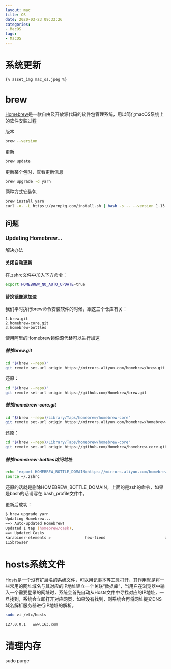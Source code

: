 ```yaml
---
layout: mac
title: OS
date: 2020-03-23 09:33:26
categories:
- MacOS
tags:
- MacOS
---
```


# 系统更新
`{% asset_img mac_os.jpeg %}`

# brew
[Homebrew](https://github.com/Homebrew/brew)是一款自由及开放源代码的软件包管理系统，用以简化macOS系统上的软件安装过程

版本
``` zsh
brew --version
```

更新
``` zsh
brew update
```

更新某个包时，查看更新信息
``` zsh
brew upgrade -d yarn
```

两种方式安装包
``` zsh
brew install yarn 
curl -o- -L https://yarnpkg.com/install.sh | bash -s -- --version 1.13.0
```

## 问题
### Updating Homebrew...
解决办法
#### 关闭自动更新
在.zshrc文件中加入下方命令：
``` zsh
export HOMEBREW_NO_AUTO_UPDATE=true
```

#### 替换镜像源加速
我们平时执行brew命令安装软件的时候，跟这三个仓库有关：
```
1.brew.git
2.homebrew-core.git
3.homebrew-bottles
```

使用阿里的Homebrew镜像源代替可以进行加速

##### 替换brew.git
``` zsh
cd "$(brew --repo)"
git remote set-url origin https://mirrors.aliyun.com/homebrew/brew.git
```

还原：
``` zsh
cd "$(brew --repo)"
git remote set-url origin https://github.com/Homebrew/brew.git
```

##### 替换homebrew-core.git
``` zsh
cd "$(brew --repo)/Library/Taps/homebrew/homebrew-core"
git remote set-url origin https://mirrors.aliyun.com/homebrew/homebrew-core.git
```

还原：
``` zsh
cd "$(brew --repo)/Library/Taps/homebrew/homebrew-core"
git remote set-url origin https://github.com/Homebrew/homebrew-core.git
```

##### 替换homebrew-bottles访问地址
``` zsh
echo 'export HOMEBREW_BOTTLE_DOMAIN=https://mirrors.aliyun.com/homebrew/homebrew-bottles' >> ~/.zshrc
source ~/.zshrc
```

还原的话就是删除HOMEBREW_BOTTLE_DOMAIN，上面的是zsh的命令，如果是bash的话请写在.bash_profile文件中。

更新后成功：
``` zsh
$ brew upgrade yarn
Updating Homebrew...
==> Auto-updated Homebrew!
Updated 1 tap (homebrew/cask).
==> Updated Casks
karabiner-elements ✔               hex-fiend                          qownnotes
115browser 
```

# hosts系统文件
Hosts是一个没有扩展名的系统文件，可以用记事本等工具打开，其作用就是将一些常用的网址域名与其对应的IP地址建立一个关联“数据库”，当用户在浏览器中输入一个需要登录的网址时，系统会首先自动从Hosts文件中寻找对应的IP地址，一旦找到，系统会立即打开对应网页，如果没有找到，则系统会再将网址提交DNS域名解析服务器进行IP地址的解析。
``` zsh
sudo vi /etc/hosts

127.0.0.1	www.163.com
```

# 清理内存
sudo purge
